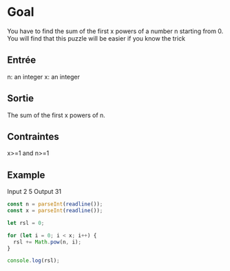 # Goal

You have to find the sum of the first x powers of a number n starting from 0. You will find that this puzzle will be easier if you know the trick

## Entrée

n: an integer
x: an integer

## Sortie

The sum of the first x powers of n.

## Contraintes

x>=1 and n>=1

## Example

Input
2
5
Output
31

```js
const n = parseInt(readline());
const x = parseInt(readline());

let rsl = 0;

for (let i = 0; i < x; i++) {
  rsl += Math.pow(n, i);
}

console.log(rsl);
```
